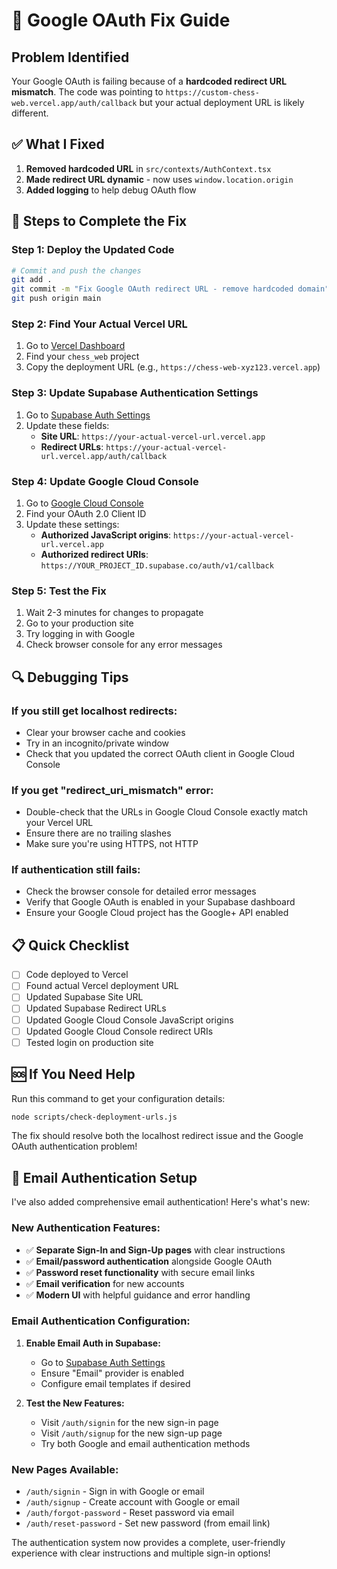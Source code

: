 # 🔧 Google OAuth Fix Guide

## Problem Identified
Your Google OAuth is failing because of a **hardcoded redirect URL mismatch**. The code was pointing to `https://custom-chess-web.vercel.app/auth/callback` but your actual deployment URL is likely different.

## ✅ What I Fixed
1. **Removed hardcoded URL** in `src/contexts/AuthContext.tsx`
2. **Made redirect URL dynamic** - now uses `window.location.origin` 
3. **Added logging** to help debug OAuth flow

## 🚀 Steps to Complete the Fix

### Step 1: Deploy the Updated Code
```bash
# Commit and push the changes
git add .
git commit -m "Fix Google OAuth redirect URL - remove hardcoded domain"
git push origin main
```

### Step 2: Find Your Actual Vercel URL
1. Go to [Vercel Dashboard](https://vercel.com/dashboard)
2. Find your `chess_web` project
3. Copy the deployment URL (e.g., `https://chess-web-xyz123.vercel.app`)

### Step 3: Update Supabase Authentication Settings
1. Go to [Supabase Auth Settings](https://supabase.com/dashboard/project/YOUR_PROJECT_ID/auth/url-configuration)
2. Update these fields:
   - **Site URL**: `https://your-actual-vercel-url.vercel.app`
   - **Redirect URLs**: `https://your-actual-vercel-url.vercel.app/auth/callback`

### Step 4: Update Google Cloud Console
1. Go to [Google Cloud Console](https://console.cloud.google.com/apis/credentials)
2. Find your OAuth 2.0 Client ID
3. Update these settings:
   - **Authorized JavaScript origins**: `https://your-actual-vercel-url.vercel.app`
   - **Authorized redirect URIs**: `https://YOUR_PROJECT_ID.supabase.co/auth/v1/callback`

### Step 5: Test the Fix
1. Wait 2-3 minutes for changes to propagate
2. Go to your production site
3. Try logging in with Google
4. Check browser console for any error messages

## 🔍 Debugging Tips

### If you still get localhost redirects:
- Clear your browser cache and cookies
- Try in an incognito/private window
- Check that you updated the correct OAuth client in Google Cloud Console

### If you get "redirect_uri_mismatch" error:
- Double-check that the URLs in Google Cloud Console exactly match your Vercel URL
- Ensure there are no trailing slashes
- Make sure you're using HTTPS, not HTTP

### If authentication still fails:
- Check the browser console for detailed error messages
- Verify that Google OAuth is enabled in your Supabase dashboard
- Ensure your Google Cloud project has the Google+ API enabled

## 📋 Quick Checklist
- [ ] Code deployed to Vercel
- [ ] Found actual Vercel deployment URL
- [ ] Updated Supabase Site URL
- [ ] Updated Supabase Redirect URLs
- [ ] Updated Google Cloud Console JavaScript origins
- [ ] Updated Google Cloud Console redirect URIs
- [ ] Tested login on production site

## 🆘 If You Need Help
Run this command to get your configuration details:
```bash
node scripts/check-deployment-urls.js
```

The fix should resolve both the localhost redirect issue and the Google OAuth authentication problem!

## 📧 Email Authentication Setup

I've also added comprehensive email authentication! Here's what's new:

### New Authentication Features:
- ✅ **Separate Sign-In and Sign-Up pages** with clear instructions
- ✅ **Email/password authentication** alongside Google OAuth
- ✅ **Password reset functionality** with secure email links
- ✅ **Email verification** for new accounts
- ✅ **Modern UI** with helpful guidance and error handling

### Email Authentication Configuration:
1. **Enable Email Auth in Supabase:**
   - Go to [Supabase Auth Settings](https://supabase.com/dashboard/project/YOUR_PROJECT_ID/auth/providers)
   - Ensure "Email" provider is enabled
   - Configure email templates if desired

2. **Test the New Features:**
   - Visit `/auth/signin` for the new sign-in page
   - Visit `/auth/signup` for the new sign-up page
   - Try both Google and email authentication methods

### New Pages Available:
- `/auth/signin` - Sign in with Google or email
- `/auth/signup` - Create account with Google or email
- `/auth/forgot-password` - Reset password via email
- `/auth/reset-password` - Set new password (from email link)

The authentication system now provides a complete, user-friendly experience with clear instructions and multiple sign-in options!
